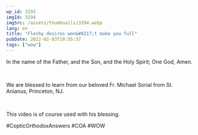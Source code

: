 ```yaml
---
wp_id: 3293
imgId: 3294
imgSrc: /assets/thumbnails/3294.webp
lang: en
title: "Fleshy desires won&#8217;t make you full"
pubDate: 2022-02-03T19:55:37
tags: ["wow"]
---
```


<!-- page: 6 -->

<p>In the name of the Father, and the Son, and the Holy Spirit; One God, Amen.</p>
<p>&nbsp;</p>
<p>We are blessed to learn from our beloved Fr. Michael Sorial from St. Anianus, Princeton, NJ.</p>
<p>&nbsp;</p>
<p>This video is of course used with his blessing.</p>
<p>#CopticOrthodoxAnswers #COA #WOW</p>
